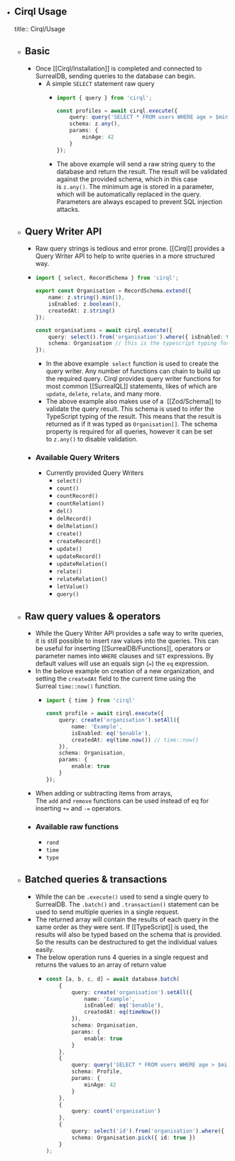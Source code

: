 - ## Cirql Usage
  title:: Cirql/Usage
	- ## Basic
		- Once [[Cirql/Installation]] is completed and connected to SurrealDB, sending queries to the database can begin.
			- A simple `SELECT` statement raw query
				- ```typescript
				  import { query } from 'cirql';
				  
				  const profiles = await cirql.execute({ 
				      query: query('SELECT * FROM users WHERE age > $minAge'),
				      schema: z.any(),
				      params: {
				          minAge: 42
				      }
				  });
				  ```
				- The above example will send a raw string query to the database and return the result. The result will be validated against the provided schema, which in this case is `z.any()`. The minimum age is stored in a parameter, which will be automatically replaced in the query. Parameters are always escaped to prevent SQL injection attacks.
	- ## Query Writer API
		- Raw query strings is tedious and error prone. [[Cirql]] provides a Query Writer API to help to write queries in a more structured way.
		- ```typescript
		  import { select, RecordSchema } from 'cirql';
		  
		  export const Organisation = RecordSchema.extend({
		      name: z.string().min(1),
		      isEnabled: z.boolean(),
		      createdAt: z.string()
		  });
		  
		  const organisations = await cirql.execute({ 
		      query: select().from('organisation').where({ isEnabled: true }),
		      schema: Organisation // this is the typescript typing for the organization
		  });
		  ```
			- In the above example  `select` function is used to create the query writer. Any number of functions can chain to build up the required query. Cirql provides query writer functions for most common [[SurrealQL]] statements, likes of which are `update`, `delete`, `relate`, and many more.
			- The above example also makes use of a  [[Zod/Schema]] to validate the query result. This schema is used to infer the TypeScript typing of the result. This means that the result is returned as if it was typed as `Organisation[]`. The schema property is required for all queries, however it can be set to `z.any()` to disable validation.
		- ### Available Query Writers
			- Currently provided Query Writers
				- `select()`
				- `count()`
				- `countRecord()`
				- `countRelation()`
				- `del()`
				- `delRecord()`
				- `delRelation()`
				- `create()`
				- `createRecord()`
				- `update()`
				- `updateRecord()`
				- `updateRelation()`
				- `relate()`
				- `relateRelation()`
				- `letValue()`
				- `query()`
	- ## Raw query values & operators
		- While the Query Writer API provides a safe way to write queries, it is still possible to insert raw values into the queries. This can be useful for inserting [[SurrealDB/Functions]], operators or parameter names into `WHERE` clauses and `SET` expressions. By default values will use an equals sign (`=`) the `eq` expression.
		- In the belove example on creation of a new organization, and setting the `createdAt` field to the current time using the Surreal `time::now()` function.
			- ```typescript
			  import { time } from 'cirql'
			  
			  const profile = await cirql.execute({ 
			      query: create('organisation').setAll({
			          name: 'Example',
			          isEnabled: eq('$enable'),
			          createdAt: eq(time.now()) // time::now()
			      }),
			      schema: Organisation,
			      params: {
			          enable: true
			      }
			  });
			  ```
		- When adding or subtracting items from arrays,  The `add` and `remove` functions can be used instead of eq for inserting `+=` and `-=` operators.
		- ### Available raw functions
			- `rand`
			- `time`
			- `type`
	- ## Batched queries & transactions
		- While the can be `.execute()` used to send a single query to SurrealDB. The `.batch()` and `.transaction()` statement can be used to send multiple queries in a single request.
		- The returned array will contain the results of each query in the same order as they were sent. If [[TypeScript]] is used, the results will also be typed based on the schema that is provided. So the results can be destructured to get the individual values easily.
		- The below operation runs 4 queries in a single request and returns the values to an array of return value
			- ```typescript
			  const [a, b, c, d] = await database.batch(
			      {
			          query: create('organisation').setAll({
			              name: 'Example',
			              isEnabled: eq('$enable'),
			              createdAt: eq(timeNow())
			          }),
			          schema: Organisation,
			          params: {
			              enable: true
			          }
			      },
			      {
			          query: query('SELECT * FROM users WHERE age > $minAge').single(),
			          schema: Profile,
			          params: {
			              minAge: 42
			          }
			      },
			      {
			          query: count('organisation')
			      },
			      {
			          query: select('id').from('organisation').where({ isEnabled: true }),
			          schema: Organisation.pick({ id: true })
			      }
			  );
			  ```